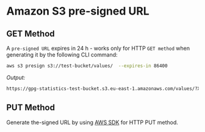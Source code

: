 # Amazon S3 pre-signed URL

## GET Method

A `pre-signed URL` expires in 24 h - works only for HTTP `GET method` when generating it by the following CLI command:

```bash
aws s3 presign s3://test-bucket/values/  --expires-in 86400
```

_Output:_

```bash
https://gpg-statistics-test-bucket.s3.eu-east-1.amazonaws.com/values/?X-Amz-Algorithm=AWS4-HMAC-SHA256&X-Amz-Credential=AKIARAGDLGUCMVEXNKU4%2F20221115%2Feu-east-1%2Fs3%2Faws4_request&X-Amz-Date=20221115T103835Z&X-Amz-Expires=86400&X-Amz-SignedHeaders=host&X-Amz-Signature=9702c23f2f97f0d0c326ac27656e00f8991bf17115e7c0250bdcddd73ace1c51
```

## PUT Method

Generate the-signed URL by using [AWS SDK](https://docs.aws.amazon.com/AmazonS3/latest/userguide/PresignedUrlUploadObject.html) for HTTP PUT method.

